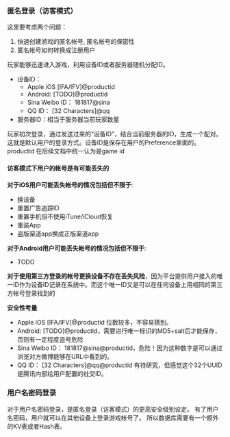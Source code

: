 ### 匿名登录（访客模式）

这里要考虑两个问题：

1. 快速创建游戏的匿名帐号, 匿名帐号的保密性
2. 匿名帐号如何转换成注册用户

玩家能够迅速进入游戏，利用设备ID或者服务器随机分配ID。

* 设备ID：
	* Apple iOS [IFA/IFV]@productid
	* Android: [TODO]@productid
	* Sina Weibo ID： 181817@sina
	* QQ ID： [32 Characters]@qq
* 服务器ID：相当于服务器当前玩家数量

玩家初次登录，通过发送过来的“设备ID”，结合当前服务器的ID，生成一个配对。
这就是默认用户的登录方式。设备ID是保存在用户的Preference里面的。
productid 在后续文档中统一认为是game id

#### 访客模式下用户的帐号是有可能丢失的

**对于iOS用户可能丢失帐号的情况包括但不限于**:

* 换设备
* 重置广告追踪ID
* 重置手机但不使用iTune/iCloud恢复
* 重装App
* 盗版渠道app换成正版渠道app

**对于Android用户可能丢失帐号的情况包括但不限于**:

* TODO

**对于使用第三方登录的帐号更换设备不存在丢失风险**，因为平台提供用户接入的唯一ID作为设备ID记录在系统中。而这个唯一ID又是可以在任何设备上用相同的第三方帐号登录找到的

**安全性考量**

* Apple iOS [IFA/IFV]@productid 位数较多，不容易猜到。
* Android: [TODO]@productid，需要进行唯一标识的MD5+salt后才能保存，否则有一定程度盗号危险
* Sina Weibo ID： 181817@sina@productid，危险！因为这种数字是可以通过浏览对方微博能够在URL中看到的。
* QQ ID： [32 Characters]@qq@productid 有待研究，但感觉这个32个UUID是腾讯内部给用户配置的社交ID。

### 用户名密码登录

对于用户名密码登录，是匿名登录（访客模式）的更高安全级别设定。
有了用户名密码，用户就可以在其他设备上登录游戏帐号了。
所以数据库需要有一个额外的KV表或者Hash表。

